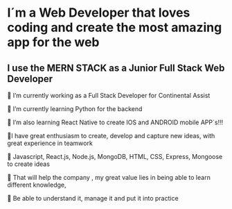 # I´m a Web Developer that loves coding and create the most amazing app for the web
## I use the MERN STACK as a Junior Full Stack Web Developer


 🌱 I’m currently working as a Full Stack Developer for Continental Assist
 
 🌱 I’m currently learning Python  for the backend
 
 🌱 I’m also learning React Native to create IOS and ANDROID mobile APP´s!!!
 
 🌱I have great enthusiasm to create, develop and capture new ideas, with great experience in teamwork 

🌱 Javascript, React.js, Node.js, MongoDB, HTML, CSS, Express, Mongoose to create ideas 

🌱 That will help  the company , my great value lies in being able to learn different knowledge, 

🌱 Be able to understand it, manage it and put it into practice
